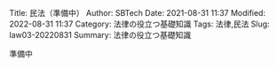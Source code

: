 Title: 民法（準備中）
Author: SBTech
Date: 2021-08-31 11:37
Modified: 2022-08-31 11:37
Category: 法律の役立つ基礎知識
Tags: 法律,民法
Slug: law03-20220831
Summary: 法律の役立つ基礎知識

準備中
